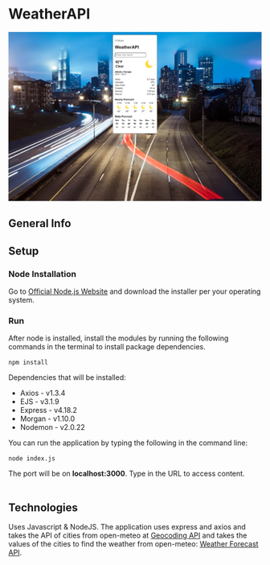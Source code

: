 # WeatherAPI
![screenshot](/public/screenshot1.png)

## General Info

## Setup

### Node Installation
Go to [Official Node.js Website](https://nodejs.org) and download the installer per your operating system.

### Run
After node is installed, install the modules by running the following commands in the terminal to install package dependencies.
```
npm install
```
Dependencies that will be installed:<br>
- Axios - v1.3.4
- EJS - v3.1.9
- Express - v4.18.2
- Morgan - v1.10.0
- Nodemon - v2.0.22

You can run the application by typing the following in the command line:
```
node index.js
```
The port will be on <b>localhost:3000</b>. Type in the URL to access content.<br>
<br>

## Technologies
Uses Javascript & NodeJS.
The application uses express and axios and takes the API of cities from open-meteo at [Geocoding API](https://open-meteo.com/en/docs/geocoding-api) and takes the values of the cities to find the weather from open-meteo: [Weather Forecast API](https://open-meteo.com/en/docs#api_form).